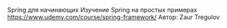 Spring для начинающих
Изучение Spring на простых примерах
https://www.udemy.com/course/spring-framework/
Автор: Zaur Tregulov
